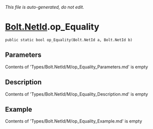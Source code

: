 *This file is auto-generated, do not edit.*

# [Bolt.NetId](Types/Bolt.NetId.md).op_Equality
`public static bool op_Equality(Bolt.NetId a, Bolt.NetId b)`
## Parameters
Contents of 'Types/Bolt.NetId/M/op_Equality_Parameters.md' is empty
## Description
Contents of 'Types/Bolt.NetId/M/op_Equality_Description.md' is empty
## Example
Contents of 'Types/Bolt.NetId/M/op_Equality_Example.md' is empty
